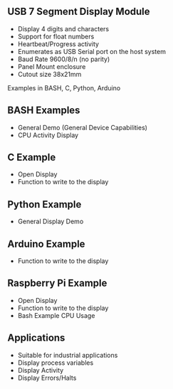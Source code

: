USB 7 Segment Display Module
----------------------------

- Display 4 digits and characters
- Support for float numbers
- Heartbeat/Progress activity
- Enumerates as USB Serial port on the host system
- Baud Rate 9600/8/n (no parity)
- Panel Mount enclosure
- Cutout size 38x21mm

Examples in BASH, C, Python, Arduino

BASH Examples
-------------
- General Demo (General Device Capabilities)
- CPU Activity Display

C Example
---------
- Open Display 
- Function to write to the display

Python Example
--------------
- General Display Demo

Arduino Example
---------------
- Function to write to the display

Raspberry Pi Example
--------------------
- Open Display
- Function to write to the display
- Bash Example CPU Usage

Applications
------------
- Suitable for industrial applications
- Display process variables
- Display Activity
- Display Errors/Halts
